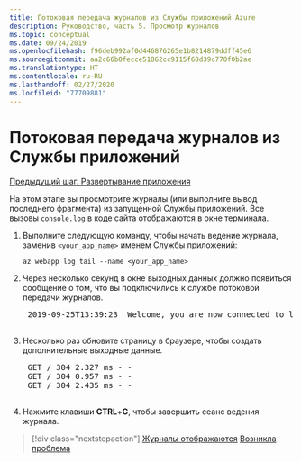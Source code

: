 ```yaml
---
title: Потоковая передача журналов из Службы приложений Azure
description: Руководство, часть 5. Просмотр журналов
ms.topic: conceptual
ms.date: 09/24/2019
ms.openlocfilehash: f96deb992af0d446876265e1b8214879ddff45e6
ms.sourcegitcommit: aa2c66b0fecce51862cc9115f68d39c770f0b2ae
ms.translationtype: HT
ms.contentlocale: ru-RU
ms.lasthandoff: 02/27/2020
ms.locfileid: "77709881"
---
```

# <a name="stream-logs-from-app-service"></a>Потоковая передача журналов из Службы приложений

[Предыдущий шаг. Развертывание приложения](tutorial-vscode-azure-cli-node-04.md)

На этом этапе вы просмотрите журналы (или выполните вывод последнего фрагмента) из запущенной Службы приложений. Все вызовы `console.log` в коде сайта отображаются в окне терминала.

1. Выполните следующую команду, чтобы начать ведение журнала, заменив `<your_app_name>` именем Службы приложений:

    ```azurecli
    az webapp log tail --name <your_app_name>
    ```

1. Через несколько секунд в окне выходных данных должно появиться сообщение о том, что вы подключились к службе потоковой передачи журналов.

    <pre>
    2019-09-25T13:39:23  Welcome, you are now connected to log-streaming service. The default timeout is 2 hours. Change the timeout with the App Setting SCM_LOGSTREAM_TIMEOUT (in seconds).
    </pre>

1. Несколько раз обновите страницу в браузере, чтобы создать дополнительные выходные данные.

    <pre>
    GET / 304 2.327 ms - -
    GET / 304 0.957 ms - -
    GET / 304 2.435 ms - -
    </pre>

1. Нажмите клавиши **CTRL**+**C**, чтобы завершить сеанс ведения журнала.

> [!div class="nextstepaction"]
> [Журналы отображаются](tutorial-vscode-azure-cli-node-06.md) [Возникла проблема](https://www.research.net/r/PWZWZ52?tutorial=node-deployment&step=tailing-logs)
